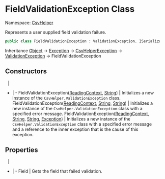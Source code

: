 # FieldValidationException Class

Namespace: [CsvHelper](/api/CsvHelper)

Represents a user supplied field validation failure.

```cs
public class FieldValidationException : ValidationException, ISerializable
```

Inheritance [Object](https://docs.microsoft.com/en-us/dotnet/api/system.object) -> [Exception](https://docs.microsoft.com/en-us/dotnet/api/system.exception) -> [CsvHelperException](/api/CsvHelper/CsvHelperException) -> [ValidationException](/api/CsvHelper/ValidationException) -> FieldValidationException

## Constructors
&nbsp; | &nbsp;
- | -
FieldValidationException([ReadingContext](/api/CsvHelper/ReadingContext), [String](https://docs.microsoft.com/en-us/dotnet/api/system.string)) | Initializes a new instance of the ``CsvHelper.ValidationException`` class.
FieldValidationException([ReadingContext](/api/CsvHelper/ReadingContext), [String](https://docs.microsoft.com/en-us/dotnet/api/system.string), [String](https://docs.microsoft.com/en-us/dotnet/api/system.string)) | Initializes a new instance of the ``CsvHelper.ValidationException`` class with a specified error message.
FieldValidationException([ReadingContext](/api/CsvHelper/ReadingContext), [String](https://docs.microsoft.com/en-us/dotnet/api/system.string), [String](https://docs.microsoft.com/en-us/dotnet/api/system.string), [Exception](https://docs.microsoft.com/en-us/dotnet/api/system.exception)) | Initializes a new instance of the ``CsvHelper.ValidationException`` class with a specified error message and a reference to the inner exception that is the cause of this exception.

## Properties
&nbsp; | &nbsp;
- | -
Field | Gets the field that failed validation.
